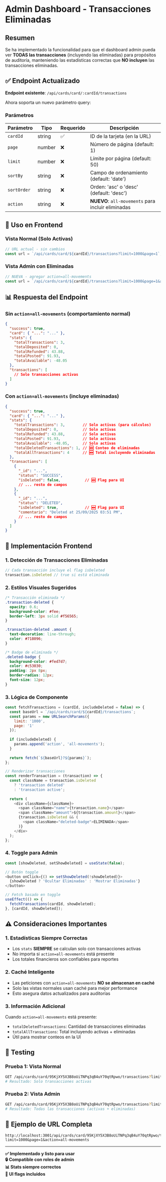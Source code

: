 # Admin Dashboard - Transacciones Eliminadas

## Resumen

Se ha implementado la funcionalidad para que el dashboard admin pueda ver **TODAS las transacciones** (incluyendo las eliminadas) para propósitos de auditoría, manteniendo las estadísticas correctas que **NO incluyen** las transacciones eliminadas.

## ✅ Endpoint Actualizado

**Endpoint existente**: `/api/cards/card/:cardId/transactions`

Ahora soporta un nuevo parámetro query:

### Parámetros

| Parámetro | Tipo | Requerido | Descripción |
|-----------|------|-----------|-------------|
| `cardId` | string | ✅ | ID de la tarjeta (en la URL) |
| `page` | number | ❌ | Número de página (default: 1) |
| `limit` | number | ❌ | Límite por página (default: 50) |
| `sortBy` | string | ❌ | Campo de ordenamiento (default: 'date') |
| `sortOrder` | string | ❌ | Orden: 'asc' o 'desc' (default: 'desc') |
| `action` | string | ❌ | **NUEVO**: `all-movements` para incluir eliminadas |

## 🎯 Uso en Frontend

### Vista Normal (Solo Activas)
```javascript
// URL actual - sin cambios
const url = `/api/cards/card/${cardId}/transactions?limit=1000&page=1`;
```

### Vista Admin con Eliminadas
```javascript
// NUEVA - agregar action=all-movements
const url = `/api/cards/card/${cardId}/transactions?limit=1000&page=1&action=all-movements`;
```

## 📊 Respuesta del Endpoint

### Sin `action=all-movements` (comportamiento normal)
```json
{
  "success": true,
  "card": { "...": "..." },
  "stats": {
    "totalTransactions": 3,
    "totalDeposited": 0,
    "totalRefunded": 43.88,
    "totalPosted": 91.93,
    "totalAvailable": -48.05
  },
  "transactions": [
    // Solo transacciones activas
  ]
}
```

### Con `action=all-movements` (incluye eliminadas)
```json
{
  "success": true,
  "card": { "...": "..." },
  "stats": {
    "totalTransactions": 3,        // Solo activas (para cálculos)
    "totalDeposited": 0,           // Solo activas
    "totalRefunded": 43.88,        // Solo activas  
    "totalPosted": 91.93,          // Solo activas
    "totalAvailable": -48.05,      // Solo activas
    "totalDeletedTransactions": 1, // 🆕 Conteo de eliminadas
    "totalAllTransactions": 4      // 🆕 Total incluyendo eliminadas
  },
  "transactions": [
    {
      "_id": "...",
      "status": "SUCCESS",
      "isDeleted": false,           // 🆕 Flag para UI
      // ... resto de campos
    },
    {
      "_id": "...", 
      "status": "DELETED",
      "isDeleted": true,            // 🆕 Flag para UI
      "comentario": "Deleted at 25/09/2025 03:51 PM",
      // ... resto de campos
    }
  ]
}
```

## 🎨 Implementación Frontend

### 1. Detección de Transacciones Eliminadas
```javascript
// Cada transacción incluye el flag isDeleted
transaction.isDeleted // true si está eliminada
```

### 2. Estilos Visuales Sugeridos
```css
/* Transacción eliminada */
.transaction-deleted {
  opacity: 0.6;
  background-color: #fee;
  border-left: 3px solid #f56565;
}

.transaction-deleted .amount {
  text-decoration: line-through;
  color: #718096;
}

/* Badge de eliminada */
.deleted-badge {
  background-color: #fed7d7;
  color: #c53030;
  padding: 2px 8px;
  border-radius: 12px;
  font-size: 12px;
}
```

### 3. Lógica de Componente
```javascript
const fetchTransactions = (cardId, includeDeleted = false) => {
  const baseUrl = `/api/cards/card/${cardId}/transactions`;
  const params = new URLSearchParams({
    limit: '1000',
    page: '1'
  });
  
  if (includeDeleted) {
    params.append('action', 'all-movements');
  }
  
  return fetch(`${baseUrl}?${params}`);
};

// Renderizar transacciones
const renderTransaction = (transaction) => {
  const className = transaction.isDeleted 
    ? 'transaction deleted' 
    : 'transaction active';
    
  return (
    <div className={className}>
      <span className="name">{transaction.name}</span>
      <span className="amount">${transaction.amount}</span>
      {transaction.isDeleted && (
        <span className="deleted-badge">ELIMINADA</span>
      )}
    </div>
  );
};
```

### 4. Toggle para Admin
```javascript
const [showDeleted, setShowDeleted] = useState(false);

// Botón toggle
<button onClick={() => setShowDeleted(!showDeleted)}>
  {showDeleted ? 'Ocultar Eliminadas' : 'Mostrar Eliminadas'}
</button>

// Fetch basado en toggle
useEffect(() => {
  fetchTransactions(cardId, showDeleted);
}, [cardId, showDeleted]);
```

## ⚠️ Consideraciones Importantes

### 1. Estadísticas Siempre Correctas
- Los `stats` **SIEMPRE** se calculan solo con transacciones activas
- No importa si `action=all-movements` está presente
- Los totales financieros son confiables para reportes

### 2. Caché Inteligente
- Las peticiones con `action=all-movements` **NO se almacenan en caché**
- Solo las vistas normales usan caché para mejor performance
- Esto asegura datos actualizados para auditorías

### 3. Información Adicional
Cuando `action=all-movements` está presente:
- `totalDeletedTransactions`: Cantidad de transacciones eliminadas
- `totalAllTransactions`: Total incluyendo activas + eliminadas
- Útil para mostrar conteos en la UI

## 🔧 Testing

### Prueba 1: Vista Normal
```bash
GET /api/cards/card/95KjXY5X3B8oUiTNPq3qB4uY70qtRpwo/transactions?limit=1000
# Resultado: Solo transacciones activas
```

### Prueba 2: Vista Admin 
```bash
GET /api/cards/card/95KjXY5X3B8oUiTNPq3qB4uY70qtRpwo/transactions?limit=1000&action=all-movements  
# Resultado: Todas las transacciones (activas + eliminadas)
```

## 📝 Ejemplo de URL Completa

```
http://localhost:3001/api/cards/card/95KjXY5X3B8oUiTNPq3qB4uY70qtRpwo/transactions?limit=1000&page=1&action=all-movements
```

---

**✅ Implementado y listo para usar**  
**🔒 Compatible con roles de admin**  
**📊 Stats siempre correctos**  
**🎨 UI flags incluidos**

